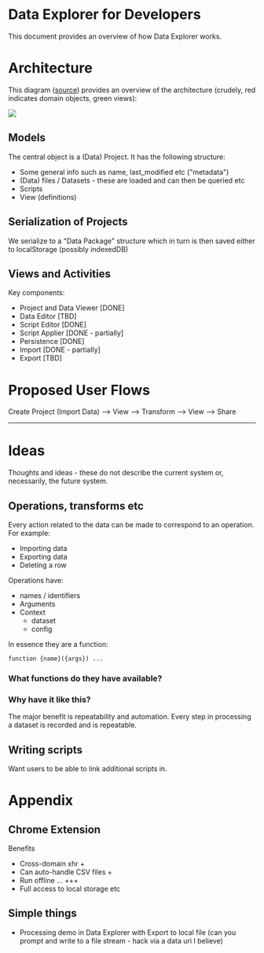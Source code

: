 # Data Explorer for Developers

This document provides an overview of how Data Explorer works.

# Architecture

This diagram ([source](https://docs.google.com/a/okfn.org/drawings/d/1UXk3wtvj97QlfVAyxntNq_Xp4jPb-vYRGgDxnIkkXHk/edit)) provides an overview of the architecture (crudely, red indicates domain objects, green views):

<img src="https://docs.google.com/drawings/d/1UXk3wtvj97QlfVAyxntNq_Xp4jPb-vYRGgDxnIkkXHk/pub?w=846&amp;h=526">

## Models

The central object is a (Data) Project. It has the following structure:

* Some general info such as name, last_modified etc ("metadata")
* (Data) files / Datasets  - these are loaded and can then be queried etc
* Scripts
* View (definitions)


## Serialization of Projects

We serialize to a "Data Package" structure which in turn is then saved either to localStorage (possibly indexedDB)


## Views and Activities

Key components:

* Project and Data Viewer [DONE]
* Data Editor [TBD]
* Script Editor [DONE]
* Script Applier [DONE - partially]
* Persistence [DONE]
* Import [DONE - partially]
* Export [TBD]

# Proposed User Flows

Create Project (Import Data) --> View --> Transform --> View --> Share

-----

# Ideas

Thoughts and ideas - these do not describe the current system or, necessarily, the future system.

## Operations, transforms etc

Every action related to the data can be made to correspond to an operation. For example:

* Importing data
* Exporting data
* Deleting a row

Operations have:

* names / identifiers
* Arguments
* Context
  * dataset
  * config

In essence they are a function:

    function {name}({args}) ...

### What functions do they have available?

### Why have it like this?

The major benefit is repeatability and automation. Every step in processing a
dataset is recorded and is repeatable.

## Writing scripts

Want users to be able to link additional scripts in.

# Appendix

## Chrome Extension

Benefits

* Cross-domain xhr +
* Can auto-handle CSV files +
* Run offline ... +++
* Full access to local storage etc

## Simple things

* Processing demo in Data Explorer with Export to local file (can you prompt and write to a file stream - hack via a data uri I believe)

